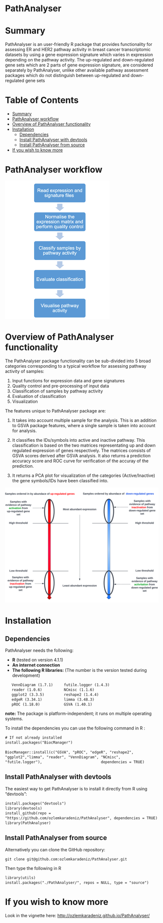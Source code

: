 # PathAnalyser

# Summary

  PathAnalyser is an user-friendly R package that provides functionality for assessing ER and 
  HER2 pathway activity in breast cancer transcriptomic datasets by using a gene expression signature 
  which varies in expression depending on the pathway activity. The up-regulated and down-regulated gene 
  sets which are 2 parts of gene expression signature, are considered separately by PathAnalyser,
  unlike other available pathway assessment packages which do not distinguish between up-regulated and
  down-regulated gene sets
 

# Table of Contents

- [Summary](#summary)
- [PathAnalyser workflow](#pathanalyser-workflow)
- [Overview of PathAnalyser functionality](#overview-of-pathanalyser-functionality)
- [Installation](#installation)
    - [Dependencies](#dependencies)
    - [Install PathAnalyser with devtools](#install-pathanalyser-with-devtools)
    - [Install PathAnalyser from source](#install-pathanalyser-from-source)
- [If you wish to know more](#if-you-wish-to-know-more)
  
# PathAnalyser workflow

![PathAnalyser workflow](./vignettes/pathway_workflow.png?raw=true)

# Overview of PathAnalyser functionality

The PathAnalyser package functionality can be sub-divided into 5 broad 
categories corresponding to a typical workflow for assessing pathway activity of 
samples:

1.  Input functions for expression data and gene signatures
2.  Quality control and pre-processing of input data
3.  Classification of samples by pathway activity
4.  Evaluation of classification
5.  Visualization

The features unique to PathAnalyser package are:

1) It takes into account multiple sample for the analysis. This is an addition to GSVA package features, where a single sample is
taken into account for analysis.

2) It classifies the IDs/symbols into active and inactive pathway. This classification is based on the two matrices representating up and down regulated expression of genes respectively. The matrices consists of GSVA scores derived after GSVA analysis. It also returns a prediction accuracy score and ROC curve for verification of the accuray of the prediction.

3) It returns a PCA plot for visualization of the categories (Active/Inactive) the gene symbols/IDs have been classified into.

![Overview of PathAnalyser functionality](./vignettes/algorithm_diagram.png?raw=true) 

# Installation

## Dependencies

PathAnalyser needs the following:
- **R** (tested on version 4.1.1)
- **An internet connection**
- **The following R libraries:** (The number is the version tested during development)

```` 
   VennDiagram (1.7.1)     futile.logger (1.4.3) 
   reader (1.0.6)          NCmisc (1.1.6)        
   ggplot2 (3.3.5)         reshape2 (1.4.4)
   edgeR (3.34.1)          limma (3.48.3)        
   pROC (1.18.0)           GSVA (1.40.1)
````
**note:** The package is platform-independent; it runs on multiple operating systems.

To install the dependencies you can use the following command in R :

````
# If not already installed
install.packages("BiocManager")

BiocManager::install(c("GSVA", "pROC", "edgeR", "reshape2", "ggplot2","limma", "reader", "VennDiagram", "NCmisc", "futile.logger"),                           dependencies = TRUE)
````

## Install PathAnalyser with devtools

The easiest way to get PathAnalyser is to install it directly from R using “devtools”:

````
install.packages("devtools")
library(devtools)
install_github(repo = "https://github.com/ozlemkaradeniz/PathAnalyser", dependencies = TRUE)
library(PathAnalyser)
````

## Install PathAnalyser from source

Alternatively you can clone the GitHub repository:

````
git clone git@github.com:ozlemkaradeniz/PathAnalyser.git
````

Then type the following in R

````
library(utils)
install.packages("./PathAnalyser/", repos = NULL, type = "source")
````

# If you wish to know more

Look in the vignette here:
http://ozlemkaradeniz.github.io/PathAnalyser/







